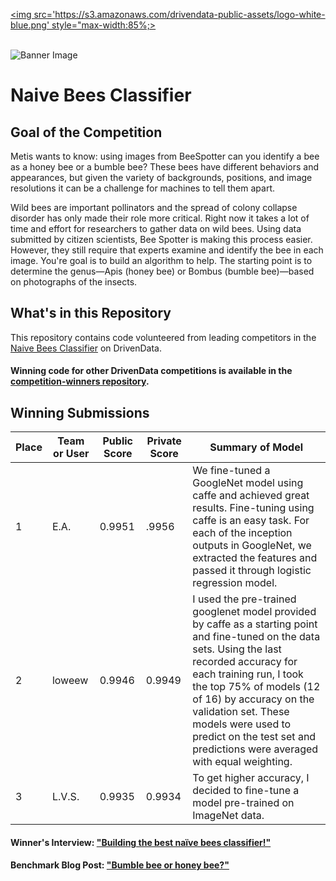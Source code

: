 [<img src='https://s3.amazonaws.com/drivendata-public-assets/logo-white-blue.png' style="max-width:85%;>](https://www.drivendata.org/)
<br><br>

![Banner Image](https://s3.amazonaws.com/drivendata/comp_images/bombus_metis_tile.jpeg)

# Naive Bees Classifier
## Goal of the Competition
Metis wants to know: using images from BeeSpotter can you identify a bee as a honey bee or a bumble bee? These bees have different behaviors and appearances, but given the variety of backgrounds, positions, and image resolutions it can be a challenge for machines to tell them apart.

Wild bees are important pollinators and the spread of colony collapse disorder has only made their role more critical. Right now it takes a lot of time and effort for researchers to gather data on wild bees. Using data submitted by citizen scientists, Bee Spotter is making this process easier. However, they still require that experts examine and identify the bee in each image. You're goal is to build an algorithm to help. The starting point is to determine the genus—Apis (honey bee) or Bombus (bumble bee)—based on photographs of the insects.

## What's in this Repository
This repository contains code volunteered from leading competitors in the [Naive Bees Classifier](https://www.drivendata.org/competitions/8/) on DrivenData.

#### Winning code for other DrivenData competitions is available in the [competition-winners repository](https://github.com/drivendataorg/competition-winners).

## Winning Submissions

Place |Team or User | Public Score | Private Score | Summary of Model
--- | --- | --- | --- | ---
1 | E.A. | 0.9951 | .9956 | We fine-tuned a GoogleNet model using caffe and achieved great results. Fine-tuning using caffe is an easy task.  For each of the inception outputs in GoogleNet, we extracted the features and passed it through logistic regression model.
2 | loweew | 0.9946 | 0.9949 | I used the pre-trained googlenet model provided by caffe as a starting point and fine-tuned on the data sets.  Using the last recorded accuracy for each training run, I took the top 75% of models (12 of 16) by accuracy on the validation set.  These models were used to predict on the test set and predictions were averaged with equal weighting.
3 | L.V.S. | 0.9935 | 0.9934 | To get higher accuracy, I decided to fine-tune a model pre-trained on ImageNet data.


#### Winner's Interview: ["Building the best naïve bees classifier!"](http://blog.drivendata.org/2016/04/19/bees-winners/)

#### Benchmark Blog Post: ["Bumble bee or honey bee?"](http://blog.drivendata.org/2015/09/24/bees-benchmark/)
